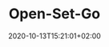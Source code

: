 ---
title: "Open-Set-Go"
description: "License of Open-Set-Go."
lead: "License of Open-Set-Go."
date: 2020-10-13T15:21:01+02:00
lastmod: 2020-10-13T15:21:01+02:00
draft: false
images: []
menu:
  docs:
    parent: "license"
weight: 120
toc: true
---